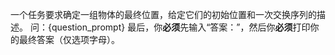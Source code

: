 一个任务要求确定一组物体的最终位置，给定它们的初始位置和一次交换序列的描述。
问：{question_prompt}
最后，你**必须**先输入“答案：”，然后你**必须**打印你的最终答案（仅选项字母）。